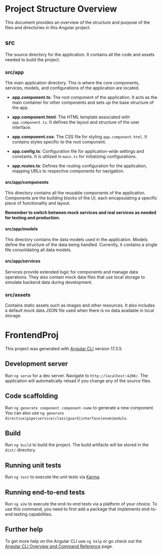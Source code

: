 # Project Structure Overview
This document provides an overview of the structure and purpose of the files and directories in this Angular project.

## src
The source directory for the application. It contains all the code and assets needed to build the project.

### src/app
The main application directory. This is where the core components, services, models, and configurations of the application are located.

- **app.component.ts**: The root component of the application. It acts as the main container for other components and sets up the base structure of the app.

- **app.component.html**: The HTML template associated with `app.component.ts`. It defines the layout and structure of the user interface.

- **app.component.css**: The CSS file for styling `app.component.html`. It contains styles specific to the root component.

- **app.config.ts**: Configuration file for application-wide settings and constants. It is utilized in `main.ts` for initializing configurations.

- **app.routes.ts**: Defines the routing configuration for the application, mapping URLs to respective components for navigation.
#### src/app/components
This directory contains all the reusable components of the application. Components are the building blocks of the UI, each encapsulating a specific piece of functionality and layout.

**Remember to switch between mock services and real services as needed for testing and production.**

#### src/app/models
This directory contains the data models used in the application. Models define the structure of the data being handled. Currently, it contains a single file consolidating all data models.

#### src/app/services
Services provide extended logic for components and manage data operations. They also contain mock data files that use local storage to simulate backend data during development. 

### src/assets
Contains static assets such as images and other resources. It also includes a default mock data JSON file used when there is no data available in local storage.

# FrontendProj
This project was generated with [Angular CLI](https://github.com/angular/angular-cli) version 17.3.5.

  

## Development server
Run `ng serve` for a dev server. Navigate to `http://localhost:4200/`. The application will automatically reload if you change any of the source files.
## Code scaffolding

Run `ng generate component component-name` to generate a new component. You can also use `ng generate directive|pipe|service|class|guard|interface|enum|module`.

## Build
Run `ng build` to build the project. The build artifacts will be stored in the `dist/` directory.
## Running unit tests
Run `ng test` to execute the unit tests via [Karma](https://karma-runner.github.io).
## Running end-to-end tests
Run `ng e2e` to execute the end-to-end tests via a platform of your choice. To use this command, you need to first add a package that implements end-to-end testing capabilities.

## Further help

To get more help on the Angular CLI use `ng help` or go check out the [Angular CLI Overview and Command Reference](https://angular.io/cli) page.